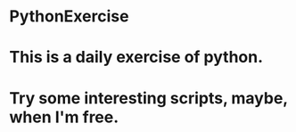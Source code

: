 # PythonExercise
# This is a daily exercise of python.
# Try some interesting scripts, maybe, when I'm free.
